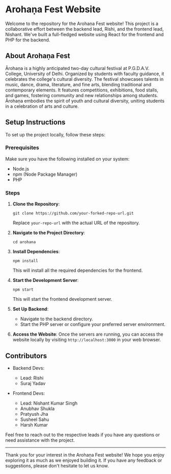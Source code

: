 # Arohaṇa Fest Website

Welcome to the repository for the Arohaṇa Fest website! This project is a collaborative effort between the backend lead, Rishi, and the frontend lead, Nishant. We've built a full-fledged website using React for the frontend and PHP for the backend.

## About Arohaṇa Fest

Ārohaṇa is a highly anticipated two-day cultural festival at P.G.D.A.V. College, University of Delhi. Organized by students with faculty guidance, it celebrates the college's cultural diversity. The festival showcases talents in music, dance, drama, literature, and fine arts, blending traditional and contemporary elements. It features competitions, exhibitions, food stalls, and games, fostering community and new relationships among students. Ārohaṇa embodies the spirit of youth and cultural diversity, uniting students in a celebration of arts and culture.

## Setup Instructions

To set up the project locally, follow these steps:

### Prerequisites

Make sure you have the following installed on your system:

- Node.js
- npm (Node Package Manager)
- PHP

### Steps

1. **Clone the Repository**: 
   ```
   git clone https://github.com/your-forked-repo-url.git
   ```
   Replace `your-repo-url` with the actual URL of the repository.

2. **Navigate to the Project Directory**:
   ```
   cd arohana
   ```

3. **Install Dependencies**:
   ```
   npm install
   ```
   This will install all the required dependencies for the frontend.

4. **Start the Development Server**:
   ```
   npm start
   ```
   This will start the frontend development server.

5. **Set Up Backend**:
   - Navigate to the backend directory.
   - Start the PHP server or configure your preferred server environment.

6. **Access the Website**:
   Once the servers are running, you can access the website locally by visiting `http://localhost:3000` in your web browser.

## Contributors

- Backend Devs:
     - Lead: Rishi 
     - Suraj Yadav

- Frontend Devs:
     - Lead: Nishant Kumar Singh
     - Anubhav Shukla
     - Pratyush Jha
     - Susheel Sahu
     - Harsh Kumar 

Feel free to reach out to the respective leads if you have any questions or need assistance with the project.

---

Thank you for your interest in the Arohaṇa Fest website! We hope you enjoy exploring it as much as we enjoyed building it. If you have any feedback or suggestions, please don't hesitate to let us know.
